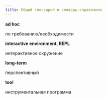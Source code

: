 ```yaml
---
title: Общий глоссарий и словарь-справочник
---
```


**ad hoc**

по требованию/необходимости

**interactive environment, REPL**

интерактивное окружение

**long-term**

перспективный

**tool**

инструментальная программа
